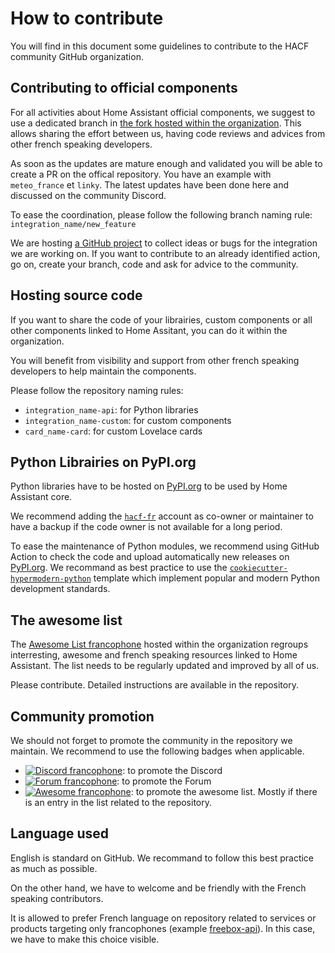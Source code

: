# How to contribute

You will find in this document some guidelines to contribute to the HACF community
GitHub organization.

## Contributing to official components

For all activities about Home Assistant official components, we suggest to use a
dedicated branch in [the fork hosted within the organization](https://github.com/hacf-fr/home-assistant-core).
This allows sharing the effort between us, having code reviews and advices from
other french speaking developers.

As soon as the updates are mature enough and validated you will be able to create
a PR on the offical repository. You have an example with `meteo_france` et `linky`.
The latest updates have been done here and discussed on the community Discord.

To ease the coordination, please follow the following branch naming rule: `integration_name/new_feature`

We are hosting [a GitHub project](https://github.com/hacf-fr/home-assistant-core/projects/1)
to collect ideas or bugs for the integration we are working on. If you want to
contribute to an already identified action, go on, create your branch, code and ask
for advice to the community.

## Hosting source code

If you want to share the code of your librairies, custom components or all other
components linked to Home Assitant, you can do it within the organization.

You will benefit from visibility and support from other french speaking developers
to help maintain the components.

Please follow the repository naming rules:

- `integration_name-api`: for Python libraries
- `integration_name-custom`: for custom components
- `card_name-card`: for custom Lovelace cards

## Python Librairies on PyPI.org

Python libraries have to be hosted on [PyPI.org](https://pypi.org) to be used by Home Assistant core.

We recommend adding the [`hacf-fr`](https://pypi.org/user/hacf-fr/) account as co-owner or maintainer to have a backup if the code owner is not available for a long period.

To ease the maintenance of Python modules, we recommend using GitHub Action to check the code and upload automatically new releases on [PyPI.org](https://pypi.org). We recommand as best practice to use the [`cookiecutter-hypermodern-python`](https://github.com/cjolowicz/cookiecutter-hypermodern-python) template which implement popular and modern Python development standards.

## The awesome list

The [Awesome List francophone](https://awesome.hacf.fr)
hosted within the organization regroups interresting, awesome and french speaking
resources linked to Home Assistant. The list needs to be regularly updated and improved by all of us.

Please contribute. Detailed instructions are
available in the repository.

## Community promotion

We should not forget to promote the community in the repository we maintain.
We recommend to use the following badges when applicable.

- [![Discord francophone][discord-shield-fr]][discord-fr]: to promote the Discord
- [![Forum francophone][forum-shield-fr]][forum-fr]: to promote the Forum
- [![Awesome francophone][awesome-shield]][awesome-fr]: to promote the awesome list. Mostly if there is an entry in the list related to the repository.

## Language used

English is standard on GitHub.
We recommand to follow this best practice as much as possible.

On the other hand, we have to welcome and be friendly with the French speaking contributors.

It is allowed to prefer French language on repository related to services or products targeting only francophones
(example [freebox-api](https://github.com/hacf-fr/freebox-api)).
In this case, we have to make this choice visible.

[awesome-shield]: https://awesome.re/badge.svg
[awesome-fr]: https://awesome.hacf.fr
[forum-shield-fr]: https://img.shields.io/discourse/topics?label=Forum%20francophone%20HACF&logo=discourse&server=https%3A%2F%2Fforum.hacf.fr%2F
[forum-fr]: https://forum.hacf.fr/
[discord-shield-fr]: https://img.shields.io/discord/706096417000652840?label=Discord%20francophone%20HACF&logo=discord
[discord-fr]: https://discord.com/invite/PaZFEjX